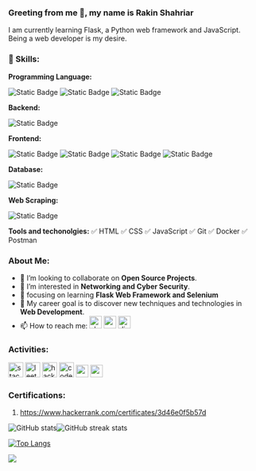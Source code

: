 ### Greeting from me 👋, my name is Rakin Shahriar
<!--[![An image of @rakinplaban's Holopin badges, which is a link to view their full Holopin profile](https://holopin.me/rakinplaban)](https://holopin.io/@rakinplaban)-->

I am currently learning Flask, a Python web framework and JavaScript. Being a web developer is my desire. 

### 🎳 Skills: 
**Programming Language:** 

![Static Badge](https://img.shields.io/badge/Python-asdf233?style=for-the-badge&color=gray)
![Static Badge](https://img.shields.io/badge/Java-asdf233?style=for-the-badge&logo=Java&color=blue)
![Static Badge](https://img.shields.io/badge/C%2B%2B-asdf233?style=for-the-badge&color=%2367217A)



**Backend:** 

![Static Badge](https://img.shields.io/badge/django-asdf233?style=for-the-badge&color=%23005F40)



**Frontend:**

![Static Badge](https://img.shields.io/badge/html-asdf233?style=for-the-badge&color=orange)
![Static Badge](https://img.shields.io/badge/css-asdf233?style=for-the-badge&color=red)
![Static Badge](https://img.shields.io/badge/bootstrap-asdf233?style=for-the-badge&color=%230020EB)
![Static Badge](https://img.shields.io/badge/JavaScript-asdf233?style=for-the-badge&color=%23ECDA1D)


**Database:**

![Static Badge](https://img.shields.io/badge/MySQL-Postgresql-asdf233?style=for-the-badge&color=%23A8E9A8)


**Web Scraping:**

![Static Badge](https://img.shields.io/badge/Beautifulsoup-asdf233?style=for-the-badge&color=%23C0C0C0)



**Tools and techonolgies:** ✅ HTML ✅ CSS ✅ JavaScript ✅ Git ✅ Docker ✅ Postman


### About Me: 
- 💞 I’m looking to collaborate on **Open Source Projects**. 
- 👀 I’m interested in **Networking and Cyber Security**.
- 🌱 focusing on learning **Flask Web Framework and Selenium**
- 🥅 My career goal is to discover new techniques and technologies in **Web Development**.
- 📫 How to reach me: [<img src='https://winaero.com/blog/wp-content/uploads/2020/04/Skype-Icon-Logo-Big-256-2020.png' alt='skype' height='25'>](https://join.skype.com/invite/wdX8t4JazeJ7) [<img src='https://pbs.twimg.com/media/ERM-m8qXYAEpafU.png' alt='e-mail' height='25'>](mailto:rakinshahriar54@gmail.com) [<img src='https://static-00.iconduck.com/assets.00/discord-icon-2048x2048-o5mluhz2.png' alt='discord' height='25'>](https://discord.com/users/934874604399390740) 



 
### Activities:
[<img src='https://upload.wikimedia.org/wikipedia/commons/thumb/e/ef/Stack_Overflow_icon.svg/768px-Stack_Overflow_icon.svg.png' alt='stackoverflow' height='30'>](https://stackoverflow.com/users/16396049/rakin235?tab=profile)     [<img src='https://upload.wikimedia.org/wikipedia/commons/1/19/LeetCode_logo_black.png' alt='leetcode' height='30'>](https://leetcode.com/rakin54/)  [<img src='https://upload.wikimedia.org/wikipedia/commons/6/65/HackerRank_logo.png' alt='hackerrank' height='30'>](https://www.hackerrank.com/rakinshahriar54?hr_r=1)  [<img src='https://lh3.googleusercontent.com/WsR_f03nbqW3qZjCZeXUYmnmhSWXo3hQhLX9hgl9QHydCgbXQi_VJeAwnmtuIgTHKdQ=h200' alt='codeforces' height='30'>](https://codeforces.com/profile/RakinSP) [<img src='https://s4-recruiting.cdn.greenhouse.io/external_greenhouse_job_boards/logos/400/037/100/original/CodeSignal_Symbol_RGB.png?1665521048' alt='codesignal' height='25'>](https://app.codesignal.com/profile/rakin_shah_p) [<img src='https://encrypted-tbn0.gstatic.com/images?q=tbn:ANd9GcQeuxPrzfkLTQ-k7vanooOy_qq9Vye2LBjlW0yD8G7wJw&s' alt='codingame' height='25'>](https://www.codingame.com/profile/6a1471f84e75952896860e9f55bd5c262906375)


### Certifications:
1. https://www.hackerrank.com/certificates/3d46e0f5b57d

![GitHub stats](https://github-readme-stats.vercel.app/api?username=rakinplaban&show_icons=true&theme=dark)![GitHub streak stats](https://github-readme-streak-stats.herokuapp.com/?user=rakinplaban&theme=radical)  

[![Top Langs](https://github-readme-stats.vercel.app/api/top-langs/?username=rakinplaban&theme=dark)](https://github.com/anuraghazra/github-readme-stats)






<!-- GitHub Profile Views Counter -->
![](https://komarev.com/ghpvc/?username=rakinplaban)
